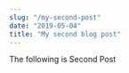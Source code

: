 ```yaml
---
slug: "/my-second-post"
date: "2019-05-04"
title: "My second blog post"
---
```


The following is Second Post
